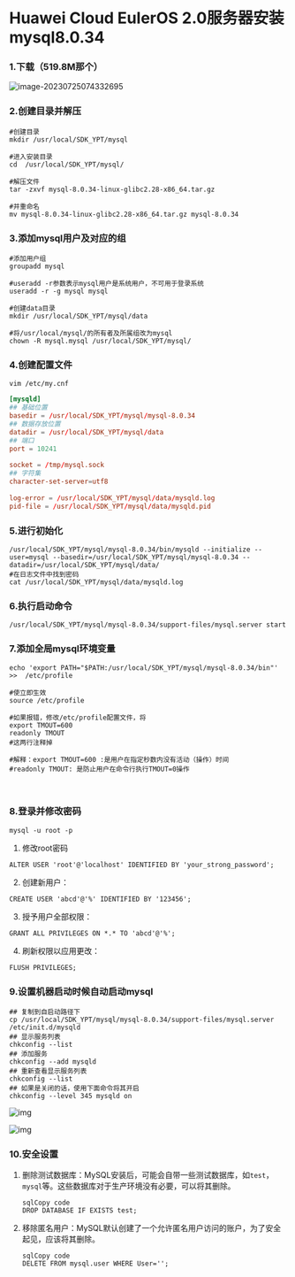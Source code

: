 # Huawei Cloud EulerOS 2.0服务器安装mysql8.0.34

### 1.下载（519.8M那个）

![image-20230725074332695](https://yuling-1318764606.cos.ap-chengdu.myqcloud.com/blog/image-20230725074332695.png)

### 2.创建目录并解压

```
#创建目录
mkdir /usr/local/SDK_YPT/mysql

#进入安装目录
cd  /usr/local/SDK_YPT/mysql/

#解压文件
tar -zxvf mysql-8.0.34-linux-glibc2.28-x86_64.tar.gz

#并重命名
mv mysql-8.0.34-linux-glibc2.28-x86_64.tar.gz mysql-8.0.34
```

### 3.添加mysql用户及对应的组　

```
#添加用户组
groupadd mysql

#useradd -r参数表示mysql用户是系统用户，不可用于登录系统
useradd -r -g mysql mysql

#创建data目录
mkdir /usr/local/SDK_YPT/mysql/data

#将/usr/local/mysql/的所有者及所属组改为mysql
chown -R mysql.mysql /usr/local/SDK_YPT/mysql/
```

### 4.创建配置文件

```
vim /etc/my.cnf
```

```cnf
[mysqld]
## 基础位置
basedir = /usr/local/SDK_YPT/mysql/mysql-8.0.34
## 数据存放位置
datadir = /usr/local/SDK_YPT/mysql/data
## 端口
port = 10241
  
socket = /tmp/mysql.sock
## 字符集
character-set-server=utf8
  
log-error = /usr/local/SDK_YPT/mysql/data/mysqld.log
pid-file = /usr/local/SDK_YPT/mysql/data/mysqld.pid

```

### 5.进行初始化

```
/usr/local/SDK_YPT/mysql/mysql-8.0.34/bin/mysqld --initialize --user=mysql --basedir=/usr/local/SDK_YPT/mysql/mysql-8.0.34 --datadir=/usr/local/SDK_YPT/mysql/data/ 
#在日志文件中找到密码
cat /usr/local/SDK_YPT/mysql/data/mysqld.log
```

###  6.执行启动命令

```
/usr/local/SDK_YPT/mysql/mysql-8.0.34/support-files/mysql.server start
```

###  7.添加全局mysql环境变量

```
echo 'export PATH="$PATH:/usr/local/SDK_YPT/mysql/mysql-8.0.34/bin"' >>  /etc/profile 

#使立即生效
source /etc/profile

#如果报错，修改/etc/profile配置文件，将
export TMOUT=600
readonly TMOUT
#这两行注释掉

#解释：export TMOUT=600 :是用户在指定秒数内没有活动（操作）时间
#readonly TMOUT: 是防止用户在命令行执行TMOUT=0操作
```

　　

### 8.登录并修改密码

```
mysql -u root -p
```

1. 修改root密码

```
ALTER USER 'root'@'localhost' IDENTIFIED BY 'your_strong_password';
```

   

2. 创建新用户：

```
CREATE USER 'abcd'@'%' IDENTIFIED BY '123456';
```

3. 授予用户全部权限：

```
GRANT ALL PRIVILEGES ON *.* TO 'abcd'@'%';
```

4. 刷新权限以应用更改：

```
FLUSH PRIVILEGES;
```

### 9.设置机器启动时候自动启动mysql

```
## 复制到自启动路径下
cp /usr/local/SDK_YPT/mysql/mysql-8.0.34/support-files/mysql.server /etc/init.d/mysqld
## 显示服务列表
chkconfig --list
## 添加服务
chkconfig --add mysqld
## 重新查看显示服务列表
chkconfig --list
## 如果是关闭的话，使用下面命令将其开启
chkconfig --level 345 mysqld on
```

![img](https://yuling-1318764606.cos.ap-chengdu.myqcloud.com/blog/2020241-20230612164252190-1060039843.png)

 

![img](https://yuling-1318764606.cos.ap-chengdu.myqcloud.com/blog/2020241-20230612164316620-756314218.png)

 

### 10.安全设置

1. 删除测试数据库：MySQL安装后，可能会自带一些测试数据库，如`test`，`mysql`等。这些数据库对于生产环境没有必要，可以将其删除。

   ```
   sqlCopy code
   DROP DATABASE IF EXISTS test;
   ```

2. 移除匿名用户：MySQL默认创建了一个允许匿名用户访问的账户，为了安全起见，应该将其删除。

   ```
   sqlCopy code
   DELETE FROM mysql.user WHERE User='';
   ```